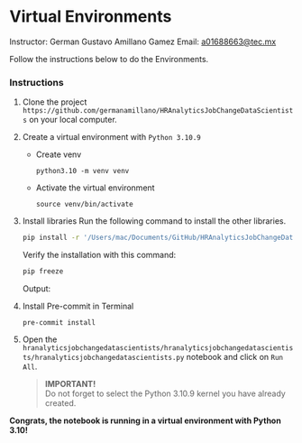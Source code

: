 # Virtual Environments
Instructor: German Gustavo Amillano Gamez
Email: a01688663@tec.mx

Follow the instructions below to do the Environments.

### Instructions
1. Clone the project `https://github.com/germanamillano/HRAnalyticsJobChangeDataScientists` on your local computer.
2. Create a virtual environment with `Python 3.10.9`
    * Create venv
        ```
        python3.10 -m venv venv
        ```

    * Activate the virtual environment

        ```
        source venv/bin/activate
        ```

3. Install libraries
    Run the following command to install the other libraries.

    ```bash
    pip install -r '/Users/mac/Documents/GitHub/HRAnalyticsJobChangeDataScientists/requirements-310txt'
    ```
    Verify the installation with this command:
    ```bash
    pip freeze
    ```
    Output:

4. Install Pre-commit in Terminal
    ```
    pre-commit install   
    ```
    
3. Open the `hranalyticsjobchangedatascientists/hranalyticsjobchangedatascientists/hranalyticsjobchangedatascientists.py` notebook and click on `Run All`. 
    > **IMPORTANT!**  
    Do not forget to select the Python 3.10.9 kernel you have already created.

**Congrats, the notebook is running in a virtual environment with Python 3.10!**
